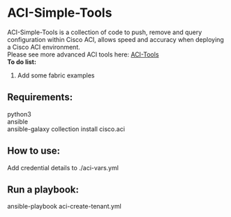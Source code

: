 # ACI-Simple-Tools
ACI-Simple-Tools is a collection of code to push, remove and query configuration within Cisco ACI, allows speed and accuracy when deploying a Cisco ACI environment.  
Please see more advanced ACI tools here: [ACI-Tools](https://github.com/Timothy-Lloyd/aci-tools "aci-tools")  
**To do list:**  
1. Add some fabric examples

## Requirements:
python3  
ansible  
ansible-galaxy collection install cisco.aci  

## How to use:
Add credential details to ./aci-vars.yml  

## Run a playbook:
ansible-playbook aci-create-tenant.yml  

